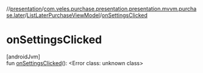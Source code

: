 //[presentation](../../../index.md)/[com.veles.purchase.presentation.presentation.mvvm.purchase.later](../index.md)/[ListLaterPurchaseViewModel](index.md)/[onSettingsClicked](on-settings-clicked.md)

# onSettingsClicked

[androidJvm]\
fun [onSettingsClicked](on-settings-clicked.md)(): <!---  GfmCommand {"@class":"org.jetbrains.dokka.gfm.ResolveLinkGfmCommand","dri":{"packageName":"","classNames":"<Error class: unknown class>","callable":null,"target":{"@class":"org.jetbrains.dokka.links.PointingToDeclaration"},"extra":null}} --->&lt;Error class: unknown class&gt;<!--- --->
